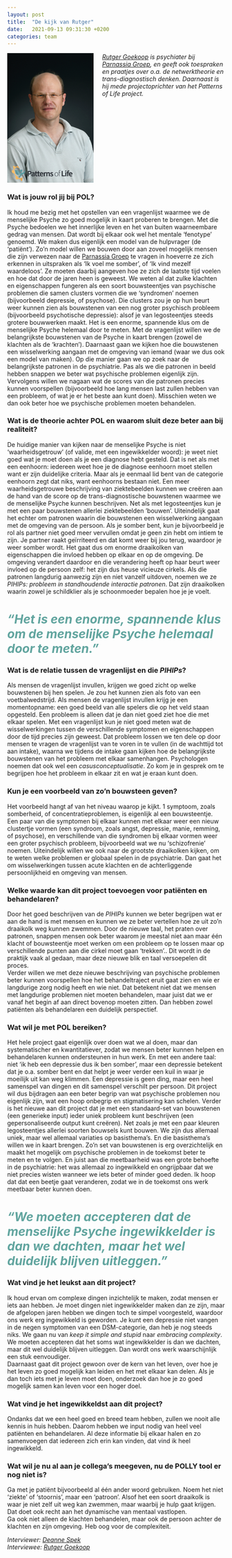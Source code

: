 ```yaml
---
layout: post
title:  "De kijk van Rutger"
date:   2021-09-13 09:31:30 +0200
categories: team
---
```

<style type="text/css">
  img[alt=teamimage] {
   width:200px;
   height:300px;
   float:left;
   margin-right: 20px;
}
</style>

![teamimage](/assets/team/rutger.jpg)

*[Rutger Goekoop] is psychiater bij [Parnassia Groep], en geeft ook toespraken en praatjes over o.a. de netwerktheorie en trans-diagnostisch denken. Daarnaast is hij mede projectoprichter van het Patterns of Life project.*
<div style="clear: both;"></div>

### Wat is jouw rol jij bij POL?
Ik houd me bezig met het opstellen van een vragenlijst waarmee we de menselijke Psyche zo goed mogelijk in kaart proberen te brengen. Met die Psyche bedoelen we het innerlijke leven en het van buiten waarneembare gedrag van mensen. Dat wordt bij elkaar ook wel het mentale ‘fenotype’ genoemd. We maken dus eigenlijk een model van de hulpvrager (de ‘patiënt’). Zo’n model willen we bouwen door aan zoveel mogelijk mensen die zijn verwezen naar de [Parnassia Groep] te vragen in hoeverre ze zich erkennen in uitspraken als ‘Ik voel me somber’, of ‘Ik vind mezelf waardeloos’. Ze moeten daarbij aangeven hoe ze zich de laatste tijd voelen en hoe dat door de jaren heen is geweest. We weten al dat zulke klachten en eigenschappen fungeren als een soort bouwsteentjes van psychische problemen die samen clusters vormen die we ‘syndromen’ noemen (bijvoorbeeld depressie, of psychose). Die clusters zou je op hun beurt weer kunnen zien als bouwstenen van een nog groter psychisch probleem (bijvoorbeeld psychotische depressie): alsof je van legosteentjes steeds grotere bouwwerken maakt. Het is een enorme, spannende klus om de menselijke Psyche helemaal door te meten. Met de vragenlijst willen we de belangrijkste bouwstenen van de Psyche in kaart brengen (zowel de klachten als de ‘krachten’). Daarnaast gaan we kijken hoe die bouwstenen een wisselwerking aangaan met de omgeving van iemand (waar we dus ook een model van maken). Op die manier gaan we op zoek naar de belangrijkste patronen in de psychiatrie. Pas als we die patronen in beeld hebben snappen we beter wat psychische problemen eigenlijk zijn. Vervolgens willen we nagaan wat de scores van die patronen precies kunnen voorspellen (bijvoorbeeld hoe lang mensen last zullen hebben van een probleem, of wat je er het beste aan kunt doen). Misschien weten we dan ook beter hoe we psychische problemen moeten behandelen.

### Wat is de theorie achter POL en waarom sluit deze beter aan bij realiteit?
De huidige manier van kijken naar de menselijke Psyche is niet ‘waarheidsgetrouw’ (of valide, met een ingewikkelder woord): je weet niet goed wat je moet doen als je een diagnose hebt gesteld. Dat is net als met een eenhoorn: iedereen weet hoe je de diagnose eenhoorn moet stellen want er zijn duidelijke criteria. Maar als je eenmaal lid bent van de categorie eenhoorn zegt dat niks, want eenhoorns bestaan niet. Een meer waarheidsgetrouwe beschrijving van ziektebeelden kunnen we creëren aan de hand van de score op de trans-diagnostische bouwstenen waarmee we de menselijke Psyche kunnen beschrijven. Net als met  legosteentjes kun je met een paar bouwstenen allerlei ziektebeelden ’bouwen’. Uiteindelijk gaat het echter om patronen waarin die bouwstenen een wisselwerking aangaan met de omgeving van de persoon. Als je somber bent, kun je bijvoorbeeld je rol als partner niet goed meer vervullen omdat je geen zin hebt om intiem te zijn. Je partner raakt geïrriteerd en dat komt weer bij jou terug, waardoor je weer somber wordt. Het gaat dus om enorme draaikolken van eigenschappen die invloed hebben op elkaar en op de omgeving. De omgeving verandert daardoor en die verandering heeft op haar beurt weer invloed op de persoon zelf: het zijn dus heuse vicieuze cirkels. Als die patronen langdurig aanwezig zijn en niet vanzelf uitdoven, noemen we ze *PIHIPs: probleem in standhoudende interactie patronen*. Dat zijn draaikolken waarin zowel je schildklier als je schoonmoeder bepalen hoe je je voelt.

# <span style="color:#62A59F">*“Het is een enorme, spannende klus om de menselijke Psyche helemaal door te meten.”*</span>

### Wat is de relatie tussen de vragenlijst en die *PIHIPs*?
Als mensen de vragenlijst invullen, krijgen we goed zicht op welke bouwstenen bij hen spelen. Je zou het kunnen zien als foto van een voetbalwedstrijd. Als mensen de vragenlijst invullen krijg je een momentopname: een goed beeld van alle spelers die op het veld staan opgesteld. Een probleem is alleen dat je dan niet goed ziet hoe die met elkaar spelen. Met een vragenlijst kun je niet goed meten wat de wisselwerkingen tussen de verschillende symptomen en eigenschappen door de tijd precies zijn geweest. Dat probleem lossen we ten dele op door mensen te vragen de vragenlijst van te voren in te vullen (in de wachttijd tot aan intake), waarna we tijdens de intake gaan kijken hoe de belangrijkste bouwstenen van het probleem met elkaar samenhangen. Psychologen noemen dat ook wel een *casusconceptualisatie*. Zo kom je in gesprek om te begrijpen hoe het probleem in elkaar zit en wat je eraan kunt doen.

### Kun je een voorbeeld van zo’n bouwsteen geven?
Het voorbeeld hangt af van het niveau waarop je kijkt. 1 symptoom, zoals somberheid, of concentratieproblemen, is eigenlijk al een bouwsteentje. Een paar van die symptomen bij elkaar kunnen met elkaar weer een nieuw clustertje vormen (een syndroom, zoals angst, depressie, manie, remming, of psychose), en verschillende van die syndromen bij elkaar vormen weer een groter psychisch probleem, bijvoorbeeld wat we nu ‘schizofrenie’ noemen. Uiteindelijk willen we ook naar de grootste draaikolken kijken, om te weten welke problemen er globaal spelen in de psychiatrie. Dan gaat het om wisselwerkingen tussen acute klachten en de achterliggende persoonlijkheid en omgeving van mensen.

### Welke waarde kan dit project toevoegen voor patiënten en behandelaren?
Door het goed beschrijven van de *PIHIPs* kunnen we beter begrijpen wat er aan de hand is met mensen en kunnen we ze beter vertellen hoe ze uit zo’n draaikolk weg kunnen zwemmen. Door de nieuwe taal, het praten over patronen, snappen mensen ook beter waarom je meestal niet aan maar één klacht of bouwsteentje moet werken om een probleem op te lossen maar op verschillende punten aan die cirkel moet gaan ‘trekken’.. Dit wordt in de praktijk vaak al gedaan, maar deze nieuwe blik en taal versoepelen dit proces. <br>
Verder willen we met deze nieuwe beschrijving van psychische problemen beter kunnen voorspellen hoe het behandeltraject eruit gaat zien en wie er langdurige zorg nodig heeft en wie niet. Dat betekent niet dat we mensen met langdurige problemen niet moeten behandelen, maar juist dat we er vanaf het begin af aan direct bovenop moeten zitten. Dan hebben zowel patiënten als behandelaren een duidelijk perspectief.


### Wat wil je met POL bereiken?
Het hele project gaat eigenlijk over doen wat we al doen, maar dan systematischer en kwantitatiever, zodat we mensen beter kunnen helpen en behandelaren kunnen ondersteunen in hun werk. En met een andere taal: niet ‘ik heb een depressie dus ik ben somber’, maar een depressie betekent dat je o.a. somber bent en dat helpt je weer verder een kuil in waar je moeilijk uit kan weg klimmen. Een depressie is geen ding, maar een heel samenspel van dingen en dit samenspel verschilt per persoon. Dit project wil dus bijdragen aan een beter begrip van wat psychische problemen nou eigenlijk zijn, wat een hoop onbegrip en stigmatisering kan schelen. Verder is het nieuwe aan dit project dat je met een standaard-set van bouwstenen (een generieke input) ieder uniek probleem kunt beschrijven (een gepersonaliseerde output kunt creëren). Net zoals je met een paar kleuren legosteentjes allerlei soorten bouwsels kunt bouwen. We zijn dus allemaal uniek, maar wel allemaal variaties op basisthema’s. En die basisthema’s willen we in kaart brengen. Zo’n set van bouwstenen is erg overzichtelijk en maakt het mogelijk om psychische problemen in de toekomst beter te meten en te volgen. En juist aan die meetbaarheid was een grote behoefte in de psychiatrie: het was allemaal zo ingewikkeld en ongrijpbaar dat we niet precies wisten wanneer we iets beter of minder goed deden. Ik hoop dat dat een beetje gaat veranderen, zodat we in de toekomst ons werk meetbaar beter kunnen doen.

# <span style="color:#62A59F">*“We moeten accepteren dat de menselijke Psyche ingewikkelder is dan we dachten, maar het wel duidelijk blijven uitleggen.”*</span>

### Wat vind je het leukst aan dit project?
Ik houd ervan om complexe dingen inzichtelijk te maken, zodat mensen er iets aan hebben. Je moet dingen niet ingewikkelder maken dan ze zijn, maar de afgelopen jaren hebben we dingen toch te simpel voorgesteld, waardoor ons werk erg ingewikkeld is geworden. Je kunt een depressie niet vangen in de negen symptomen van een DSM-categorie, dan heb je nog steeds niks. We gaan nu van *keep it simple and stupid* naar *embracing complexity*. We moeten accepteren dat het soms wat ingewikkelder is dan we dachten, maar dit wel duidelijk blijven uitleggen. Dan wordt ons werk waarschijnlijk een stuk eenvoudiger.<br>
Daarnaast gaat dit project gewoon over de kern van het leven, over hoe je het leven zo goed mogelijk kan leiden en het met elkaar kan delen. Als je dan toch iets met je leven moet doen, onderzoek dan hoe je zo goed mogelijk samen kan leven voor een hoger doel.


### Wat vind je het ingewikkeldst aan dit project?
Ondanks dat we een heel goed en breed team hebben, zullen we nooit alle kennis in huis hebben. Daarom hebben we input nodig van heel veel patiënten en behandelaren. Al deze informatie bij elkaar halen en zo samenvoegen dat iedereen zich erin kan vinden, dat vind ik heel ingewikkeld.

### Wat wil je nu al aan je collega’s meegeven, nu de POLLY tool er nog niet is?
Ga met je patiënt bijvoorbeeld al één ander woord gebruiken. Noem het niet ‘ziekte’ of ‘stoornis’, maar een ‘patroon’. Alsof het een soort draaikolk is waar je niet zelf uit weg kan zwemmen, maar waarbij je hulp gaat krijgen. Dat doet ook recht aan het dynamische van mentaal vastlopen. <br>
Ga ook niet alleen de klachten behandelen, maar ook de persoon achter de klachten en zijn omgeving. Heb oog voor de complexiteit.

*Interviewer: [Deanne Spek]*<br>
*Interviewee: [Rutger Goekoop]*

[Rutger Goekoop]: https://www.patternsoflife.nl/team/rutger
[Parnassia Groep]: https://www.parnassiagroep.nl/
[Redesigning Psychiatry]: https://www.redesigningpsychiatry.org/
[Deanne Spek]: https://www.patternsoflife.nl/team/deanne

